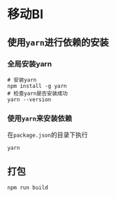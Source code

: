 # 移动BI

## 使用`yarn`进行依赖的安装

### 全局安装yarn
```
# 安装yarn
npm install -g yarn 
# 检查yarn是否安装成功
yarn --version
```

### 使用`yarn`来安装依赖

在`package.json`的目录下执行
```
yarn
```

## 打包
```
npm run build
```
